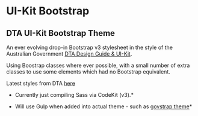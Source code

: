 # UI-Kit Bootstrap

## DTA UI-Kit Bootstrap Theme

An ever evolving drop-in Bootstrap v3 stylesheet in the style of the Australian Government [DTA Design Guide &amp; UI-Kit](https://github.com/govau/uikit/).

Using Boostrap classes where ever possible, with a small number of extra classes to use some elements which had no Bootstrap equivalent.

Latest styles from DTA [here](http://guides.service.gov.au/design-guide/)

* Currently just compiling Sass via CodeKit (v3).*

* Will use Gulp when added into actual theme - such as [govstrap theme](https://github.com/govCMS/govstrap)*
